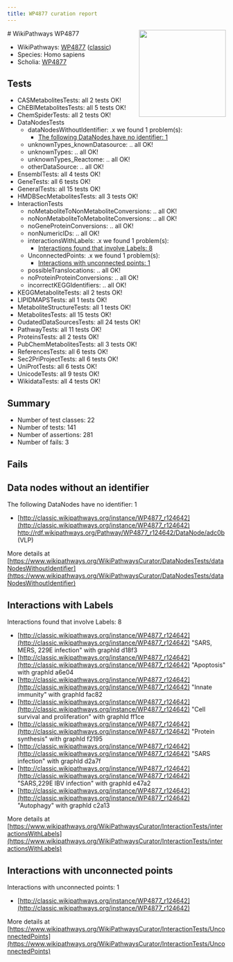 ```yaml
---
title: WP4877 curation report
---
```


<img style="float: right; width: 200px" src="https://upload.wikimedia.org/wikipedia/commons/thumb/8/83/Wplogo_with_text_500.png/640px-Wplogo_with_text_500.png" />
# WikiPathways WP4877

* WikiPathways: [WP4877](https://wikipathways.org/pathways/WP4877) ([classic](https://classic.wikipathways.org/instance/WP4877))
* Species: Homo sapiens
* Scholia: [WP4877](https://scholia.toolforge.org/wikipathways/WP4877)
## Tests
* CASMetabolitesTests: all 2 tests OK!
* ChEBIMetabolitesTests: all 5 tests OK!
* ChemSpiderTests: all 2 tests OK!
* DataNodesTests
    * dataNodesWithoutIdentifier: .x we found 1 problem(s):
        * [The following DataNodes have no identifier: 1](#d2d32fa0)
    * unknownTypes_knownDatasource: .. all OK!
    * unknownTypes: .. all OK!
    * unknownTypes_Reactome: .. all OK!
    * otherDataSource: .. all OK!
* EnsemblTests: all 4 tests OK!
* GeneTests: all 6 tests OK!
* GeneralTests: all 15 tests OK!
* HMDBSecMetabolitesTests: all 3 tests OK!
* InteractionTests
    * noMetaboliteToNonMetaboliteConversions: .. all OK!
    * noNonMetaboliteToMetaboliteConversions: .. all OK!
    * noGeneProteinConversions: .. all OK!
    * nonNumericIDs: .. all OK!
    * interactionsWithLabels: .x we found 1 problem(s):
        * [Interactions found that involve Labels: 8](#630d267f)
    * UnconnectedPoints: .x we found 1 problem(s):
        * [Interactions with unconnected points: 1](#35a61ad9)
    * possibleTranslocations: .. all OK!
    * noProteinProteinConversions: .. all OK!
    * incorrectKEGGIdentifiers: .. all OK!
* KEGGMetaboliteTests: all 2 tests OK!
* LIPIDMAPSTests: all 1 tests OK!
* MetaboliteStructureTests: all 1 tests OK!
* MetabolitesTests: all 15 tests OK!
* OudatedDataSourcesTests: all 24 tests OK!
* PathwayTests: all 11 tests OK!
* ProteinsTests: all 2 tests OK!
* PubChemMetabolitesTests: all 3 tests OK!
* ReferencesTests: all 6 tests OK!
* Sec2PriProjectTests: all 6 tests OK!
* UniProtTests: all 6 tests OK!
* UnicodeTests: all 9 tests OK!
* WikidataTests: all 4 tests OK!


## Summary

* Number of test classes: 22
* Number of tests: 141
* Number of assertions: 281
* Number of fails: 3

## Fails

<a name="d2d32fa0" />

## Data nodes without an identifier

The following DataNodes have no identifier: 1

* [http://classic.wikipathways.org/instance/WP4877_r124642](http://classic.wikipathways.org/instance/WP4877_r124642) http://rdf.wikipathways.org/Pathway/WP4877_r124642/DataNode/adc0b (VLP)


More details at [https://www.wikipathways.org/WikiPathwaysCurator/DataNodesTests/dataNodesWithoutIdentifier](https://www.wikipathways.org/WikiPathwaysCurator/DataNodesTests/dataNodesWithoutIdentifier)

<a name="630d267f" />

## Interactions with Labels

Interactions found that involve Labels: 8

* [http://classic.wikipathways.org/instance/WP4877_r124642](http://classic.wikipathways.org/instance/WP4877_r124642) "SARS, MERS, 
229E infection" with graphId d18f3
* [http://classic.wikipathways.org/instance/WP4877_r124642](http://classic.wikipathways.org/instance/WP4877_r124642) "Apoptosis" with graphId a6e04
* [http://classic.wikipathways.org/instance/WP4877_r124642](http://classic.wikipathways.org/instance/WP4877_r124642) "Innate
immunity" with graphId fac82
* [http://classic.wikipathways.org/instance/WP4877_r124642](http://classic.wikipathways.org/instance/WP4877_r124642) "Cell survival 
and proliferation" with graphId ff1ce
* [http://classic.wikipathways.org/instance/WP4877_r124642](http://classic.wikipathways.org/instance/WP4877_r124642) "Protein
synthesis" with graphId f2195
* [http://classic.wikipathways.org/instance/WP4877_r124642](http://classic.wikipathways.org/instance/WP4877_r124642) "SARS
infection" with graphId d2a7f
* [http://classic.wikipathways.org/instance/WP4877_r124642](http://classic.wikipathways.org/instance/WP4877_r124642) "SARS,229E 
IBV infection" with graphId e47a2
* [http://classic.wikipathways.org/instance/WP4877_r124642](http://classic.wikipathways.org/instance/WP4877_r124642) "Autophagy" with graphId c2a13


More details at [https://www.wikipathways.org/WikiPathwaysCurator/InteractionTests/interactionsWithLabels](https://www.wikipathways.org/WikiPathwaysCurator/InteractionTests/interactionsWithLabels)

<a name="35a61ad9" />

## Interactions with unconnected points

Interactions with unconnected points: 1

* [http://classic.wikipathways.org/instance/WP4877_r124642](http://classic.wikipathways.org/instance/WP4877_r124642)


More details at [https://www.wikipathways.org/WikiPathwaysCurator/InteractionTests/UnconnectedPoints](https://www.wikipathways.org/WikiPathwaysCurator/InteractionTests/UnconnectedPoints)

